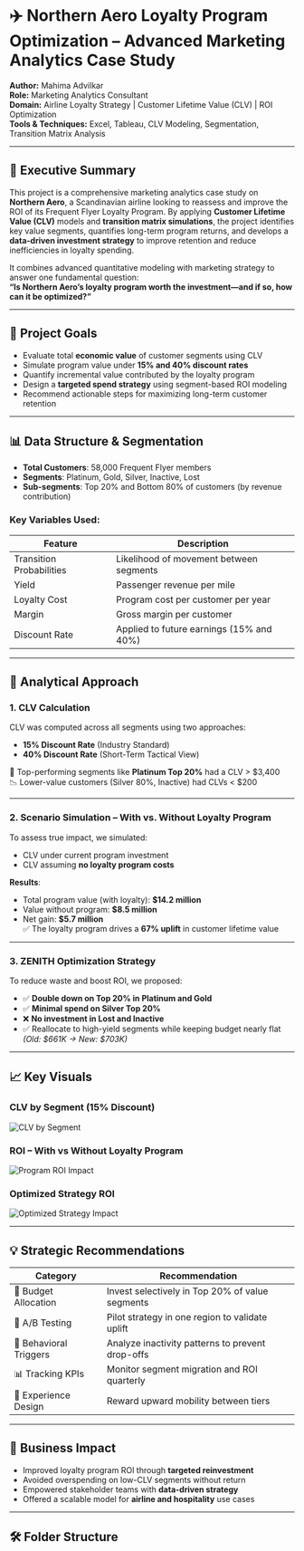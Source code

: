 # ✈️ Northern Aero Loyalty Program Optimization – Advanced Marketing Analytics Case Study

**Author:** Mahima Advilkar  
**Role:** Marketing Analytics Consultant  
**Domain:** Airline Loyalty Strategy | Customer Lifetime Value (CLV) | ROI Optimization  
**Tools & Techniques:** Excel, Tableau, CLV Modeling, Segmentation, Transition Matrix Analysis

---

## 📌 Executive Summary

This project is a comprehensive marketing analytics case study on **Northern Aero**, a Scandinavian airline looking to reassess and improve the ROI of its Frequent Flyer Loyalty Program. By applying **Customer Lifetime Value (CLV)** models and **transition matrix simulations**, the project identifies key value segments, quantifies long-term program returns, and develops a **data-driven investment strategy** to improve retention and reduce inefficiencies in loyalty spending.

It combines advanced quantitative modeling with marketing strategy to answer one fundamental question:  
**“Is Northern Aero’s loyalty program worth the investment—and if so, how can it be optimized?”**

---

## 🎯 Project Goals

- Evaluate total **economic value** of customer segments using CLV
- Simulate program value under **15% and 40% discount rates**
- Quantify incremental value contributed by the loyalty program
- Design a **targeted spend strategy** using segment-based ROI modeling
- Recommend actionable steps for maximizing long-term customer retention

---

## 📊 Data Structure & Segmentation

- **Total Customers**: 58,000 Frequent Flyer members
- **Segments**: Platinum, Gold, Silver, Inactive, Lost
- **Sub-segments**: Top 20% and Bottom 80% of customers (by revenue contribution)

### Key Variables Used:
| Feature                  | Description |
|--------------------------|-------------|
| Transition Probabilities | Likelihood of movement between segments |
| Yield                    | Passenger revenue per mile |
| Loyalty Cost             | Program cost per customer per year |
| Margin                   | Gross margin per customer |
| Discount Rate            | Applied to future earnings (15% and 40%) |

---

## 🧮 Analytical Approach

### 1. **CLV Calculation**

CLV was computed across all segments using two approaches:
- **15% Discount Rate** (Industry Standard)
- **40% Discount Rate** (Short-Term Tactical View)

📌 Top-performing segments like **Platinum Top 20%** had a CLV > \$3,400  
📉 Lower-value customers (Silver 80%, Inactive) had CLVs < \$200

---

### 2. **Scenario Simulation – With vs. Without Loyalty Program**

To assess true impact, we simulated:
- CLV under current program investment
- CLV assuming **no loyalty program costs**

**Results**:
- Total program value (with loyalty): **\$14.2 million**
- Value without program: **\$8.5 million**
- Net gain: **\$5.7 million**  
✅ The loyalty program drives a **67% uplift** in customer lifetime value

---

### 3. **ZENITH Optimization Strategy**

To reduce waste and boost ROI, we proposed:
- ✅ **Double down on Top 20% in Platinum and Gold**
- ✅ **Minimal spend on Silver Top 20%**
- ❌ **No investment in Lost and Inactive**
- ✅ Reallocate to high-yield segments while keeping budget nearly flat  
  *(Old: \$661K → New: \$703K)*

---

## 📈 Key Visuals

### CLV by Segment (15% Discount)
![CLV by Segment](visuals/slide_2.png)

### ROI – With vs Without Loyalty Program
![Program ROI Impact](visuals/slide_3.png)

### Optimized Strategy ROI
![Optimized Strategy Impact](visuals/slide_4.png)

---

## 💡 Strategic Recommendations

| Category             | Recommendation |
|----------------------|----------------|
| 🎯 Budget Allocation | Invest selectively in Top 20% of value segments |
| 🧪 A/B Testing       | Pilot strategy in one region to validate uplift |
| 🧠 Behavioral Triggers | Analyze inactivity patterns to prevent drop-offs |
| 📊 Tracking KPIs     | Monitor segment migration and ROI quarterly |
| 🧭 Experience Design | Reward upward mobility between tiers |

---

## 💼 Business Impact

- Improved loyalty program ROI through **targeted reinvestment**
- Avoided overspending on low-CLV segments without return
- Empowered stakeholder teams with **data-driven strategy**
- Offered a scalable model for **airline and hospitality** use cases

---

## 🛠 Folder Structure


